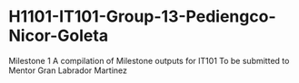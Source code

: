 # H1101-IT101-Group-13-Pediengco-Nicor-Goleta
Milestone 1
A compilation of Milestone outputs for IT101
To be submitted to Mentor Gran Labrador Martinez
